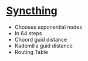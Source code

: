 # [Syncthing](https://github.com/syncthing/syncthing)

- Chooses exponential nodes
- In 64 steps
- Choord guid distance
- Kademilla guid distance
- Routing Table